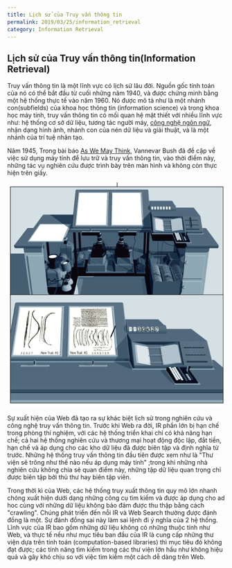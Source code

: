 ```yaml
---
title: Lịch sử của Truy vấn thông tin
permalink: 2019/03/25/information_retrieval
category: Information Retrieval
---
```

## Lịch sử của Truy vấn thông tin(Information Retrieval)
 Truy vấn thông tin là một lĩnh vực có lịch sử lâu đời. Nguồn gốc tính toán của nó có thể bắt đầu từ cuối những năm 1940, và được chứng minh bằng một hệ thống thực tế vào năm 1960. Nó được mô tả như là một nhánh con(subfields) của khoa học thông tin (information science) và trong khoa học máy tính, truy vấn thông tin có mối quan hệ mật thiết với nhiều lĩnh vực như: hệ thống cơ sở dữ liệu, tương tác người máy, [công nghệ ngôn ngữ](https://en.wikipedia.org/wiki/Language_technology), nhận dạng hình ảnh, nhánh con của nén dữ liệu và giải thuật, và là một nhánh của trí tuệ nhân tạo.
 
Năm 1945, Trong bài báo [As We May Think](https://www.theatlantic.com/magazine/archive/1945/07/as-we-may-think/303881/), Vannevar Bush đã đề cập về việc sử dụng máy tính để lưu trữ và truy vấn thông tin, vào thời điểm này, những tác vụ nghiên cứu được trình bày trên màn hình và không còn thực hiện trên giấy.
<p align="center">	
  <img src="https://raw.githubusercontent.com/lhduc94/My-blog/master/_posts/images_2019-03-25-history-of-Information-Retrieval/img1.png">	
 </p>

Sự xuất hiện của Web đã tạo ra sự khác biệt lịch sử trong nghiên cứu và công nghệ truy vấn thông tin. Trước khi Web ra đời, IR phần lớn bị hạn chế trong phòng thí nghiệm, với các hệ thống triển khai chỉ có khả năng hạn chế; cả hai hệ thống nghiên cứu và thương mại hoạt động độc lập, đắt tiền, hạn chế và áp dụng cho các kho dữ liệu đã được biên tập và định nghĩa từ trước. Những hệ thống truy vấn thông tin đầu tiên được xem như là "Thư viện sẽ trông như thế nào nếu áp dụng máy tính" ;trong khi những nhà nghiên cứu không chia sẻ quan điểm này, những tập dữ liệu quan trọng chỉ được biên tập bởi thủ thư hay biên tập viên.

Trong thời kì của Web, các hệ thống truy xuất thông tin quy mô lớn nhanh chóng xuất hiện dưới dạng những công cụ tìm kiếm và được áp dụng cho ad hoc cùng với những dữ liệu không bảo đảm được thu thập bằng cách "crawling". Chúng phát triển đến nỗi IR và Web Search thường được đánh đồng là một. Sự đánh đồng sai này làm sai lệnh đi ý nghĩa của 2 hệ thống. Lĩnh vực của IR bao gồm những dữ liệu không có những thuộc tính như Web, và thực tế nếu như mục tiêu ban đầu của IR là cung cấp những thư viện dựa trên tính toán (computation-based libraries) thì mục tiêu đó không đạt được; các tính năng tìm kiếm trong các thư viện lớn hầu như không hiệu quả và gây khó chịu so với việc tìm kiếm một cách dễ dàng trên Web.

